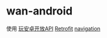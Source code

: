 # wan-android

使用
[玩安卓开放API](https://www.wanandroid.com/blog/show/2)
[Retrofit](https://square.github.io/retrofit/)
[navigation]()
